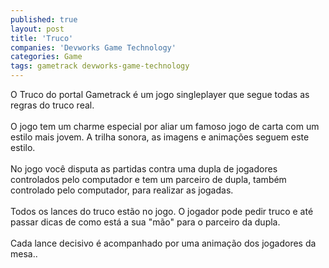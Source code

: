 ```yaml
---
published: true
layout: post
title: 'Truco'
companies: 'Devworks Game Technology'
categories: Game
tags: gametrack devworks-game-technology
---
```

O Truco do portal Gametrack é um jogo singleplayer que segue todas as regras do truco real.<br /><br />O jogo tem um charme especial por aliar um famoso jogo de carta com um estilo mais jovem. A trilha sonora, as imagens e animações seguem este estilo.<br /><br />No jogo você disputa as partidas contra uma dupla de jogadores controlados pelo computador e tem um parceiro de dupla, também controlado pelo computador, para realizar as jogadas.<br /><br />Todos os lances do truco estão no jogo. O jogador pode pedir truco e até passar dicas de como está a sua "mão" para o parceiro da dupla.<br /><br />Cada lance decisivo é acompanhado por uma animação dos jogadores da mesa..